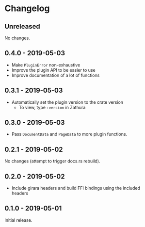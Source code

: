 # Changelog

## Unreleased

No changes.

## 0.4.0 - 2019-05-03

* Make `PluginError` non-exhaustive
* Improve the plugin API to be easier to use
* Improve documentation of a lot of functions

## 0.3.1 - 2019-05-03

* Automatically set the plugin version to the crate version
  * To view, type `:version` in Zathura

## 0.3.0 - 2019-05-03

* Pass `DocumentData` and `PageData` to more plugin functions.

## 0.2.1 - 2019-05-02

No changes (attempt to trigger docs.rs rebuild).

## 0.2.0 - 2019-05-02

* Include girara headers and build FFI bindings using the included headers

## 0.1.0 - 2019-05-01

Initial release.
